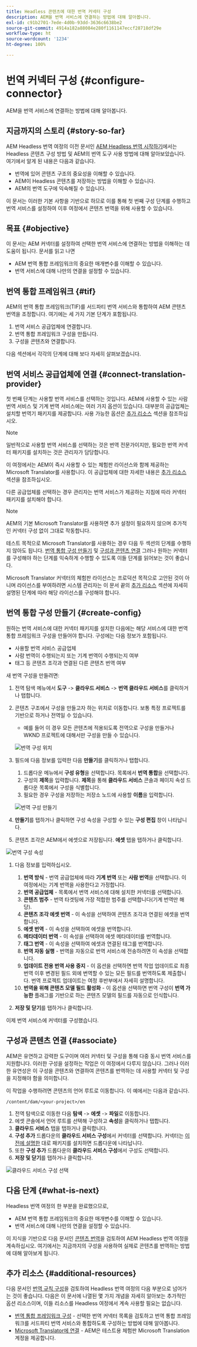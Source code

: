 ```yaml
---
title: Headless 콘텐츠에 대한 번역 커넥터 구성
description: AEM을 번역 서비스에 연결하는 방법에 대해 알아봅니다.
exl-id: c91b2701-7ede-4d0b-93dd-3636c6638be2
source-git-commit: 4914a182a88084e280f1161147eccf28718df29e
workflow-type: ht
source-wordcount: '1234'
ht-degree: 100%

---
```


# 번역 커넥터 구성 {#configure-connector}

AEM을 번역 서비스에 연결하는 방법에 대해 알아봅니다.

## 지금까지의 스토리 {#story-so-far}

AEM Headless 번역 여정의 이전 문서인 [AEM Headless 번역 시작하기](learn-about.md)에서는 Headless 콘텐츠 구성 방법 및 AEM의 번역 도구 사용 방법에 대해 알아보았습니다. 여기에서 알게 된 내용은 다음과 같습니다.

* 번역에 있어 콘텐츠 구조의 중요성을 이해할 수 있습니다.
* AEM이 Headless 콘텐츠를 저장하는 방법을 이해할 수 있습니다.
* AEM의 번역 도구에 익숙해질 수 있습니다.

이 문서는 이러한 기본 사항을 기반으로 하므로 이를 통해 첫 번째 구성 단계를 수행하고 번역 서비스를 설정하여 이후 여정에서 콘텐츠 번역을 위해 사용할 수 있습니다.

## 목표 {#objective}

이 문서는 AEM 커넥터를 설정하여 선택한 번역 서비스에 연결하는 방법을 이해하는 데 도움이 됩니다. 문서를 읽고 나면

* AEM 번역 통합 프레임워크의 중요한 매개변수를 이해할 수 있습니다.
* 번역 서비스에 대해 나만의 연결을 설정할 수 있습니다.

## 번역 통합 프레임워크 {#tif}

AEM의 번역 통합 프레임워크(TIF)를 서드파티 번역 서비스와 통합하여 AEM 콘텐츠 번역을 조정합니다. 여기에는 세 가지 기본 단계가 포함됩니다.

1. 번역 서비스 공급업체에 연결합니다.
1. 번역 통합 프레임워크 구성을 만듭니다.
1. 구성을 콘텐츠와 연결합니다.

다음 섹션에서 각각의 단계에 대해 보다 자세히 살펴보겠습니다.

## 번역 서비스 공급업체에 연결 {#connect-translation-provider}

첫 번째 단계는 사용할 번역 서비스를 선택하는 것입니다. AEM에 사용할 수 있는 사람 번역 서비스 및 기계 번역 서비스에는 여러 가지 옵션이 있습니다. 대부분의 공급업체는 설치할 번역기 패키지를 제공합니다. 사용 가능한 옵션은 [추가 리소스](#additional-resources) 섹션을 참조하십시오.

>[!NOTE]
>
>일반적으로 사용할 번역 서비스를 선택하는 것은 번역 전문가이지만, 필요한 번역 커넥터 패키지를 설치하는 것은 관리자가 담당합니다.

이 여정에서는 AEM이 즉시 사용할 수 있는 체험판 라이선스와 함께 제공하는 Microsoft Translator를 사용합니다. 이 공급업체에 대한 자세한 내용은 [추가 리소스](#additional-resources) 섹션을 참조하십시오.

다른 공급업체를 선택하는 경우 관리자는 번역 서비스가 제공하는 지침에 따라 커넥터 패키지를 설치해야 합니다.

>[!NOTE]
>
>AEM의 기본 Microsoft Translator를 사용하면 추가 설정이 필요하지 않으며 추가적인 커넥터 구성 없이 그대로 작동합니다.
>
>테스트 목적으로 Microsoft Translator를 사용하는 경우 다음 두 섹션의 단계를 수행하지 않아도 됩니다. [번역 통합 구성 만들기](#create-config) 및 [구성과 콘텐츠 연결](#associate) 그러나 원하는 커넥터를 구성해야 하는 단계를 익숙하게 수행할 수 있도록 이들 단계를 읽어보는 것이 좋습니다.
>
>Microsoft Translator 커넥터의 체험판 라이선스는 프로덕션 목적으로 고안된 것이 아니며 라이선스를 부여하려면 시스템 관리자는 이 문서 끝의 [추가 리소스](#additional-resources) 섹션에 자세히 설명된 단계에 따라 해당 라이선스를 구성해야 합니다.

## 번역 통합 구성 만들기 {#create-config}

원하는 번역 서비스에 대한 커넥터 패키지를 설치한 다음에는 해당 서비스에 대한 번역 통합 프레임워크 구성을 만들어야 합니다. 구성에는 다음 정보가 포함됩니다.

* 사용할 번역 서비스 공급업체
* 사람 번역이 수행되는지 또는 기계 번역이 수행되는지 여부
* 태그 등 콘텐츠 조각과 연결된 다른 콘텐츠 번역 여부

새 번역 구성을 만들려면:

1. 전역 탐색 메뉴에서 **도구** -> **클라우드 서비스** -> **번역 클라우드 서비스**&#x200B;를 클릭하거나 탭합니다.
1. 콘텐츠 구조에서 구성을 만들고자 하는 위치로 이동합니다. 보통 특정 프로젝트를 기반으로 하거나 전역일 수 있습니다.
   * 예를 들어 이 경우 모든 콘텐츠에 적용되도록 전역으로 구성을 만들거나 WKND 프로젝트에 대해서만 구성을 만들 수 있습니다.

   ![번역 구성 위치](assets/translation-configuration-location.png)

1. 필드에 다음 정보를 입력한 다음 **만들기**&#x200B;를 클릭하거나 탭합니다.
   1. 드롭다운 메뉴에서 **구성 유형**&#x200B;을 선택합니다. 목록에서 **번역 통합**&#x200B;을 선택합니다.
   1. 구성의 **제목**&#x200B;을 입력합니다. **제목**&#x200B;을 통해 **클라우드 서비스** 콘솔과 페이지 속성 드롭다운 목록에서 구성을 식별합니다.
   1. 필요한 경우 구성을 저장하는 저장소 노드에 사용할 **이름**&#x200B;을 입력합니다.

   ![번역 구성 만들기](assets/create-translation-configuration.png)

1. **만들기**&#x200B;를 탭하거나 클릭하면 구성 속성을 구성할 수 있는 **구성 편집** 창이 나타납니다.

1. 콘텐츠 조각은 AEM에서 에셋으로 저장됩니다. **에셋** 탭을 탭하거나 클릭합니다.

![번역 구성 속성](assets/translation-configuration.png)

1. 다음 정보를 입력하십시오.

   1. **번역 방식** - 번역 공급업체에 따라 **기계 번역** 또는 **사람 번역**&#x200B;을 선택합니다. 이 여정에서는 기계 번역을 사용한다고 가정합니다.
   1. **번역 공급업체** - 목록에서 번역 서비스에 대해 설치한 커넥터를 선택합니다.
   1. **콘텐츠 범주** - 번역 타겟팅에 가장 적합한 범주를 선택합니다(기계 번역만 해당).
   1. **콘텐츠 조각 에셋 번역** - 이 속성을 선택하여 콘텐츠 조각과 연결된 에셋을 번역합니다.
   1. **에셋 번역** - 이 속성을 선택하여 에셋을 번역합니다.
   1. **메타데이터 번역** - 이 속성을 선택하여 에셋 메타데이터를 번역합니다.
   1. **태그 번역** - 이 속성을 선택하여 에셋과 연결된 태그를 번역합니다.
   1. **번역 자동 실행** - 번역을 자동으로 번역 서비스에 전송하려면 이 속성을 선택합니다.
   1. **업데이트 전용 번역 사용 중지** - 이 옵션을 선택하면 번역 작업 업데이트로 최종 번역 이후 변경된 필드 외에 번역할 수 있는 모든 필드를 번역하도록 제출합니다. 번역 프로젝트 업데이트는 여정 후반부에서 자세히 설명합니다.
   1. **번역을 위해 콘텐츠 모델 필드 활성화** - 이 옵션을 선택하면 번역 구성이 **번역 가능한** 플래그를 기반으로 하는 콘텐츠 모델의 필드를 자동으로 인식합니다.

1. **저장 및 닫기**&#x200B;를 탭하거나 클릭합니다.

이제 번역 서비스에 커넥터를 구성했습니다.

## 구성과 콘텐츠 연결 {#associate}

AEM은 유연하고 강력한 도구이며 여러 커넥터 및 구성을 통해 다중 동시 번역 서비스를 지원합니다. 이러한 구성을 설정하는 작업은 이 여정에서 다루지 않습니다. 그러나 이러한 유연성은 이 구성을 콘텐츠와 연결하여 콘텐츠를 번역하는 데 사용할 커넥터 및 구성을 지정해야 함을 의미합니다.

이 작업을 수행하려면 콘텐츠의 언어 루트로 이동합니다. 이 예에서는 다음과 같습니다.

```text
/content/dam/<your-project>/en
```

1. 전역 탐색으로 이동한 다음 **탐색** -> **에셋** -> **파일**&#x200B;로 이동합니다.
1. 에셋 콘솔에서 언어 루트를 선택해 구성하고 **속성**&#x200B;을 클릭하거나 탭합니다.
1. **클라우드 서비스** 탭을 탭하거나 클릭합니다.
1. **구성 추가** 드롭다운의 **클라우드 서비스 구성**&#x200B;에서 커넥터를 선택합니다. 커넥터는 [이전에 설명한](#connect-translation-provider) 대로 패키지를 설치하면 드롭다운에 나타납니다.
1. 또한 **구성 추가** 드롭다운의 **클라우드 서비스 구성**&#x200B;에서 구성도 선택합니다.
1. **저장 및 닫기**&#x200B;를 탭하거나 클릭합니다.

![클라우드 서비스 구성 선택](assets/select-cloud-service-configurations.png)

## 다음 단계 {#what-is-next}

Headless 번역 여정의 한 부분을 완료했으므로,

* AEM 번역 통합 프레임워크의 중요한 매개변수를 이해할 수 있습니다.
* 번역 서비스에 대해 나만의 연결을 설정할 수 있습니다.

이 지식을 기반으로 다음 문서인 [콘텐츠 번역](translation-rules.md)을 검토하여 AEM Headless 번역 여정을 계속하십시오. 여기에서는 지금까지의 구성을 사용하여 실제로 콘텐츠를 번역하는 방법에 대해 알아보게 됩니다.

## 추가 리소스 {#additional-resources}

다음 문서인 [번역 규칙 구성](translation-rules.md)을 검토하여 Headless 번역 여정의 다음 부분으로 넘어가는 것이 좋습니다. 다음은 이 문서에 나열된 몇 가지 개념을 자세히 알아보는 추가적인 옵션 리소스이며, 이들 리소스를 Headless 여정에서 계속 사용할 필요는 없습니다.

* [번역 통합 프레임워크 구성](/help/sites-cloud/administering/translation/integration-framework.md) - 선택한 번역 커넥터 목록을 검토하고 번역 통합 프레임워크를 서드파티 번역 서비스와 통합하도록 구성하는 방법에 대해 알아봅니다.
* [Microsoft Translator에 연결](/help/sites-cloud/administering/translation/connect-ms-translator.md) - AEM은 테스트용 체험판 Microsoft Translation 계정을 제공합니다.
